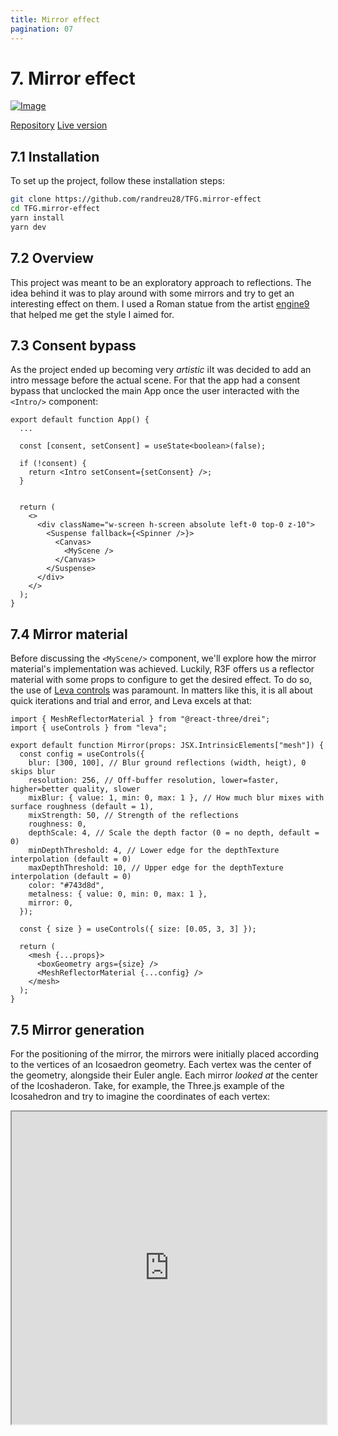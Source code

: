 ```yaml
---
title: Mirror effect
pagination: 07
---
```


# 7. Mirror effect

[![Image](/img/mirrorEffect.png)](https://tfg-mirror-effect.vercel.app/)

<div class="flex justify-between w-full">
  <a href="https://github.com/randreu28/TFG.mirror-effect">Repository</a>
  <a href="https://tfg-mirror-effect.vercel.app/">Live version</a>
</div>

## 7.1 Installation

To set up the project, follow these installation steps:

```bash
git clone https://github.com/randreu28/TFG.mirror-effect
cd TFG.mirror-effect
yarn install
yarn dev
```

## 7.2 Overview

This project was meant to be an exploratory approach to reflections. The idea behind it was to play around with some mirrors and try to get an interesting effect on them. I used a Roman statue from the artist [engine9](https://sketchfab.com/engine9) that helped me get the style I aimed for.

## 7.3 Consent bypass

As the project ended up becoming very _artistic_ iIt was decided to add an intro message before the actual scene. For that the app had a consent bypass that unclocked the main App once the user interacted with the `<Intro/>` component:

```tsx
export default function App() {
  ...

  const [consent, setConsent] = useState<boolean>(false);

  if (!consent) {
    return <Intro setConsent={setConsent} />;
  }


  return (
    <>
      <div className="w-screen h-screen absolute left-0 top-0 z-10">
        <Suspense fallback={<Spinner />}>
          <Canvas>
            <MyScene />
          </Canvas>
        </Suspense>
      </div>
    </>
  );
}
```

## 7.4 Mirror material

Before discussing the `<MyScene/>` component, we'll explore how the mirror material's implementation was achieved. Luckily, R3F offers us a reflector material with some props to configure to get the desired effect. To do so, the use of [Leva controls](/projects/common-libraries#31-leva-controls) was paramount. In matters like this, it is all about quick iterations and trial and error, and Leva excels at that:

```tsx
import { MeshReflectorMaterial } from "@react-three/drei";
import { useControls } from "leva";

export default function Mirror(props: JSX.IntrinsicElements["mesh"]) {
  const config = useControls({
    blur: [300, 100], // Blur ground reflections (width, heigt), 0 skips blur
    resolution: 256, // Off-buffer resolution, lower=faster, higher=better quality, slower
    mixBlur: { value: 1, min: 0, max: 1 }, // How much blur mixes with surface roughness (default = 1),
    mixStrength: 50, // Strength of the reflections
    roughness: 0,
    depthScale: 4, // Scale the depth factor (0 = no depth, default = 0)
    minDepthThreshold: 4, // Lower edge for the depthTexture interpolation (default = 0)
    maxDepthThreshold: 10, // Upper edge for the depthTexture interpolation (default = 0)
    color: "#743d8d",
    metalness: { value: 0, min: 0, max: 1 },
    mirror: 0,
  });

  const { size } = useControls({ size: [0.05, 3, 3] });

  return (
    <mesh {...props}>
      <boxGeometry args={size} />
      <MeshReflectorMaterial {...config} />
    </mesh>
  );
}
```

## 7.5 Mirror generation

For the positioning of the mirror, the mirrors were initially placed according to the vertices of an Icosaedron geometry. Each vertex was the center of the geometry, alongside their Euler angle. Each mirror _looked at_ the center of the Icoshaderon. Take, for example, the Three.js example of the Icosahedron and try to imagine the coordinates of each vertex:

<iframe class="print:hidden" src="https://threejs.org/docs/scenes/geometry-browser.html#IcosahedronGeometry" width="100%" height="500"/>

<br/> <br/>

> The **Euler angles**, in contrast to the common radiant angles, describe a rotational transformation by rotating an object on its various axes in specified amounts per axis, and a specified axis order.

<img class="mx-auto" src="/img/Euler2.gif" size="50%" width="50%"/>

Let us now examine how this process is accomplished within the React ecosystem. First, we need a function to generate the mirror cloud based on a float32Array:

```tsx
/**
 * Generates a cloud of points based on the data array of an object.
 *
 * @param data - The raw data array of an object
 * @param length - The length on which the data array must be subarrayed
 * @returns an array of transform elements
 */
function generateMirrorCloud(data: any, length: number, scale: number) {
  let mirrors: mirror[] = [];
  for (let i = 0; i < data.length; i += length) {
    const dataArray = data.subarray(i, i + length);
    const newPosition = new THREE.Vector3(
      dataArray[0] * scale, // x
      dataArray[1] * scale, // y
      dataArray[2] * scale // z
    );
    const newRotation = new THREE.Euler().setFromVector3(newPosition);
    mirrors.push({ position: newPosition, rotation: newRotation });
  }
  return mirrors;
}
```

This, in combination with the `THREE.Icosahedron` class and the `useMemo` hook for performance purposes, we generate the cloud of mirrors:

```tsx
function MyScene(){
const mirrors = useMemo(() => {
  const _Icoshaderon = new THREE.IcosahedronGeometry().attributes.normal;
  let Icosahedron: ArrayLike<number> | undefined;

  if (_Icoshaderon instanceof THREE.Float32BufferAttribute) {
    Icosahedron = _Icoshaderon.array;
  } else {
    throw Error("Type error");
  }

  return generateMirrorCloud(Icosahedron, 3, 6);
}, []);

...

return (
  ...
  <group ref={mirrorGroup}>
    {mirrors.map((mirror, key) => {
      return (
        <Mirror
          position={mirror.position}
          rotation={mirror.rotation}
          key={key}
        />
      );
    })}
  </group>
);
}
```

## 7.6 Animations

The animations of the mirror cloud are relatively straightforward. We utilize the `Math.sin()` function to generate a waving effect along the y-axis of the `Vector3` for the entire group, as well as their `Euler` rotation.

> The sinus animation is ideal for producing straightforward "floating" animations, as they are infinite in nature and require minimal effort to implement using the algorithm.

![image](/img/sin.gif)

```tsx
const mirrorGroup = useRef<THREE.Group>(null!);

useFrame((state) => {
  const t = state.clock.elapsedTime;
  const currentPosition = mirrorGroup.current.position;
  const currentRotation = mirrorGroup.current.rotation;

  currentPosition.set(
    currentPosition.x,
    currentPosition.y + Math.sin(t) * 0.005,
    currentPosition.z
  );

  currentRotation.set(t * 0.025, t * 0.025, t * 0.025);
});
```

## 7.7 Post-processing

Lastly, with the help of [React-Postprocessing](https://docs.pmnd.rs/react-postprocessing/introduction), we will include some glitch effects:

```tsx
<EffectComposer>
  <Glitch // Vector2 as they indicate min amd max values
    strength={new Vector2(1, 1)}
    duration={new Vector2(0.25, 0.25)}
    delay={new Vector2(5, 5)}
  />
</EffectComposer>
```

You may experiment with the `<Glitch/>` props to see how they modify the effect on this playground:

<iframe class="print:hidden" src="https://codesandbox.io/embed/glitch-demo-bs1i1?fontsize=14&hidenavigation=1&theme=dark" width="100%" height="500"
     title="Glitch Demo"
     allow="accelerometer; ambient-light-sensor; camera; encrypted-media; geolocation; gyroscope; hid; microphone; midi; payment; usb; vr; xr-spatial-tracking"
     sandbox="allow-forms allow-modals allow-popups allow-presentation allow-same-origin allow-scripts"
   />

